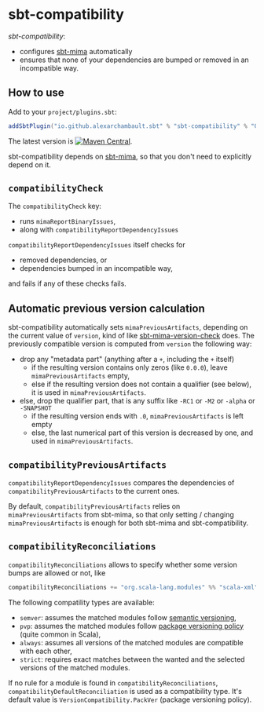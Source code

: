 # sbt-compatibility

*sbt-compatibility*:
- configures [sbt-mima](https://github.com/lightbend/mima) automatically
- ensures that none of your dependencies are bumped or removed in an incompatible way.

## How to use

Add to your `project/plugins.sbt`:
```scala
addSbtPlugin("io.github.alexarchambault.sbt" % "sbt-compatibility" % "0.0.4")
```
The latest version is [![Maven Central](https://img.shields.io/maven-central/v/io.github.alexarchambault.sbt/sbt-compatibility-dummy_2.12.svg)](https://maven-badges.herokuapp.com/maven-central/io.github.alexarchambault.sbt/sbt-compatibility-dummy_2.12).

sbt-compatibility depends on [sbt-mima](https://github.com/lightbend/mima), so that you don't need to explicitly
depend on it.

## `compatibilityCheck`

The `compatibilityCheck` key:
- runs `mimaReportBinaryIssues`,
- along with `compatibilityReportDependencyIssues`

`compatibilityReportDependencyIssues` itself checks for
- removed dependencies, or
- dependencies bumped in an incompatible way,

and fails if any of these checks fails.

## Automatic previous version calculation

sbt-compatibility automatically sets `mimaPreviousArtifacts`, depending on the current value of `version`, kind of like
[sbt-mima-version-check](https://github.com/ChristopherDavenport/sbt-mima-version-check) does.
The previously compatible version is computed from `version` the following way:
- drop any "metadata part" (anything after a `+`, including the `+` itself)
  - if the resulting version contains only zeros (like `0.0.0`), leave `mimaPreviousArtifacts` empty,
  - else if the resulting version does not contain a qualifier (see below), it is used in `mimaPreviousArtifacts`.
- else, drop the qualifier part, that is any suffix like `-RC1` or `-M2` or `-alpha` or `-SNAPSHOT`
  - if the resulting version ends with `.0`, `mimaPreviousArtifacts` is left empty
  - else, the last numerical part of this version is decreased by one, and used in `mimaPreviousArtifacts`.

## `compatibilityPreviousArtifacts`

`compatibilityReportDependencyIssues` compares the dependencies of `compatibilityPreviousArtifacts` to the current ones.

By default, `compatibilityPreviousArtifacts` relies on `mimaPreviousArtifacts` from sbt-mima, so that only setting / changing `mimaPreviousArtifacts` is enough for both sbt-mima and sbt-compatibility.

## `compatibilityReconciliations`

`compatibilityReconciliations` allows to specify whether some version bumps are allowed or not, like
```scala
compatibilityReconciliations += "org.scala-lang.modules" %% "scala-xml" % "semver"
```

The following compatility types are available:
- `semver`: assumes the matched modules follow [semantic versioning](https://semver.org),
- `pvp`: assumes the matched modules follow [package versioning policy](https://pvp.haskell.org) (quite common in Scala),
- `always`: assumes all versions of the matched modules are compatible with each other,
- `strict`: requires exact matches between the wanted and the selected versions of the matched modules.

If no rule for a module is found in `compatibilityReconciliations`, `compatibilityDefaultReconciliation` is used
as a compatibility type. It's default value is `VersionCompatibility.PackVer` (package versioning policy).
